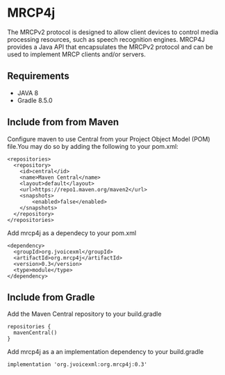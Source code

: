 # MRCP4j

The MRCPv2 protocol is designed to allow client devices to control media
processing resources, such as speech recognition engines. MRCP4J provides a 
Java API that encapsulates the MRCPv2 protocol and can be used to implement 
MRCP clients and/or servers.

## Requirements

- JAVA 8
- Gradle 8.5.0

## Include from from Maven

Configure maven to use Central from your Project Object Model (POM) file.You may do so by
adding the following to your pom.xml:

    <repositories>
      <repository>
        <id>central</id>
        <name>Maven Central</name>
        <layout>default</layout>
        <url>https://repo1.maven.org/maven2</url>
        <snapshots>
            <enabled>false</enabled>
        </snapshots>
      </repository>
    </repositories>

Add mrcp4j as a dependecy to your pom.xml

    <dependency>
      <groupId>org.jvoicexml</groupId>
      <artifactId>org.mrcp4j</artifactId>
      <version>0.3</version>
      <type>module</type>
    </dependency>
    
## Include from Gradle

Add the Maven Central repository to your build.gradle

    repositories {
      mavenCentral()
    }

Add mrcp4j as a an implementation dependency to your build.gradle

    implementation 'org.jvoicexml:org.mrcp4j:0.3'
